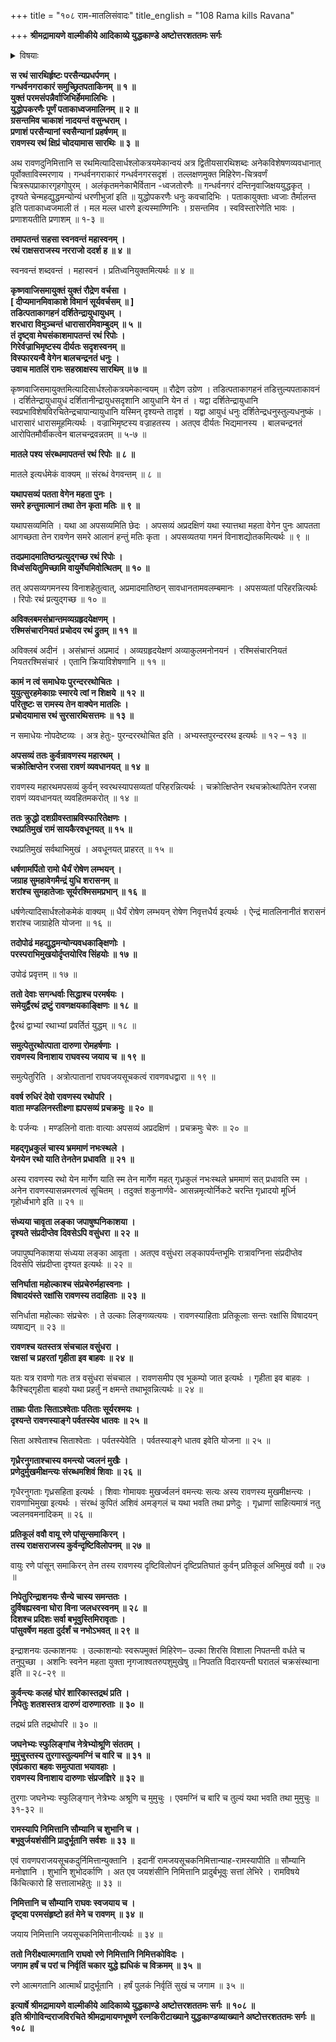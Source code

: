 +++
title = "१०८ राम-मातलिसंवादः"
title_english = "108 Rama kills Ravana"

+++
**श्रीमद्रामायणे वाल्मीकीये आदिकाव्ये युद्धकाण्डे अष्टोत्तरशततमः सर्गः**


<details><summary>विषयाः</summary>

स्वाभिमुख समागच्छद्दशमुखरथावलोकिनादाशरथिना चोदितेनमातलिना दशमुख -मुखाभिमुखतया निजरथचोदना ॥ १ ॥ ततोनिजसमरसमालोकनकुतूहलेन गगनाङ्गणमलं -कुर्वाणेसुरमुख सुजनगणे निजविजयपरपराजयसूचकनिमित्तोदयदर्शिना दाशरथिना हर्षेणसमरोद्यमनम् ॥ २ ॥

</details>




**स रथं सारथिर्हृष्टः परसैन्यप्रधर्पणम् ।  
गन्धर्वनगराकारं समुच्छ्रितपताकिनम् ॥ १ ॥  
युक्तं परमसंपन्नैर्वाजिभिर्हेममालिभिः ।  
युद्धोपकरणैः पूर्णं पताकाध्वजमालिनम् ॥ २ ॥  
ग्रसन्तमिव चाकाशं नादयन्तं वसुन्धराम् ।  
प्रणाशं परसैन्यानां स्वसैन्यानां प्रहर्षणम् ॥  
रावणस्य रथं क्षिप्रं चोदयामास सारथिः ॥ ३ ॥**

अथ रावणदुनिमित्तानि स रथमित्यादिसार्धश्लोकत्रयमेकान्वयं अत्र द्वितीयसारथिशब्दः अनेकविशेषणव्यवधानात् पूर्वोक्ताविस्मरणाय । गन्धर्वनगराकारं गन्धर्वनगरसदृशं । तल्लक्षणमुक्त मिहिरेण-चित्रवर्णं चित्ररूपप्राकारगृहगोपुरम् । अलंकृतमनेकाभैर्वितान -ध्वजतोरणैः ॥ गन्धर्वनगरं दन्तिनृवाजिक्षययुद्धकृत् । दृश्यते चेन्महद्युद्धमन्योन्यं धरणीभुजां इति ॥ युद्धोपकरणैः धनुः कवचादिभिः । पताकायुक्ताः ध्वजाः तैर्मालन्त इति पताकाध्वजमाली तं । मल मल्ल धारणे इत्यस्माण्णिनिः । ग्रसन्तमिव । स्वविस्तारेणेति भावः । प्रणाशयतीति प्रणाशम् ॥ १-३ ॥



**तमापतन्तं सहसा स्वनवन्तं महास्वनम् ।  
रथं राक्षसराजस्य नरराजो ददर्श ह ॥ ४ ॥**

स्वनवन्तं शब्दवन्तं । महास्वनं । प्रतिध्वनियुक्तमित्यर्थः ॥ ४ ॥



**कृष्णवाजिसमायुक्तं युक्तं रौद्रेण वर्चसा ।  
\[ दीप्यमानमिवाकाशे विमानं सूर्यवर्चसम् ॥ \]  
तडित्पताकागहनं दर्शितेन्द्रायुधायुधम् ।  
शरधारा विमुञ्चन्तं धारासारमिवाम्बुदम् ॥ ५ ॥  
तं दृष्ट्वा मेघसंकाशमापतन्तं रथं रिपोः ।  
गिरेर्वज्राभिमृष्टस्य दीर्यतः सदृशस्वनम् ॥  
विस्फारयन्वै वेगेन बालचन्द्रनतं धनुः ।  
उवाच मातलिं रामः सहस्राक्षस्य सारथिम् ॥ ७ ॥**

कृष्णवाजिसमायुक्तमित्यादिसार्धश्लोकत्रयमेकान्वयम् ॥ रौद्रेण उग्रेण । तडित्पताकागहनं तडित्तुल्यपताकावनं । दर्शितेन्द्रायुधायुधं दर्शितानीन्द्रायुधसदृशानि आयुधानि येन तं । यद्वा दर्शितेन्द्रायुधानि स्वप्रभाविशेषविरचितेन्द्रचापान्यायुधानि यस्मिन् दृश्यन्ते तादृशं । यद्वा आयुधं धनुः दर्शितेन्द्रधनुस्तुल्यधनुष्कं । धारासारं धारासमूहमित्यर्थः । वज्राभिमृष्टस्य वज्राहतस्य । अतएव दीर्यतः भिद्यमानस्य । बालचन्द्रनतं आरोपितमौर्वीकत्वेन बालचन्द्रवन्नतम् ॥ ५-७ ॥



**मातले पश्य संरब्धमापतन्तं रथं रिपोः ॥ ८ ॥**

मातले इत्यर्धमेकं वाक्यम् ॥ संरब्धं वेगवन्तम् ॥ ८ ॥



**यथापसव्यं पतता वेगेन महता पुनः ।  
समरे हन्तुमात्मानं तथा तेन कृता मतिः ॥ ९ ॥**

यथापसव्यमिति । यथा आ अपसव्यमिति छेदः । अपसव्यं अप्रदक्षिणं यथा स्यात्तथा महता वेगेन पुनः आपतता आगच्छता तेन रावणेन समरे आलानं हन्तुं मतिः कृता । अपसव्यतया गमनं विनाशद्योतकमित्यर्थः ॥ ९ ॥



**तदप्रमादमातिष्ठन्प्रत्युद्गच्छ रथं रिपोः ।  
विध्वंसयितुमिच्छामि वायुर्मेघमिवोत्थितम् ॥ १० ॥**

तत् अपसव्यगमनस्य विनाशहेतुत्वात्, अप्रमादमातिष्ठन् सावधानतामवलम्बमानः । अपसव्यतां परिहरन्नित्यर्थः । रिपोः रथं प्रत्युद्गच्छ ॥ १० ॥



**अविक्लबमसंभ्रान्तमव्यग्रहृदयेक्षणम् ।  
रश्मिसंचारनियतं प्रचोदय रथं द्रुतम् ॥ ११ ॥**

अविक्लबं अदीनं । असंभ्रान्तं अप्रमादं । अव्यग्रहृदयेक्षणं अव्याकुलमनोनयनं । रश्मिसंचारनियतं नियतरश्मिसंचारं । एतानि क्रियाविशेषणानि ॥ ११ ॥



**कामं न त्वं समाधेयः पुरन्दररथोचितः ।  
युयुत्सुरहमेकाग्रः स्मारये त्वां न शिक्षये ॥ १२ ॥  
परितुष्टः स रामस्य तेन वाक्येन मातलिः ।  
प्रचोदयामास रथं सुरसारथिसत्तमः ॥ १३ ॥**

न समाधेयः नोपदेष्टव्यः । अत्र हेतुः- पुरन्दररथोचित इति । अभ्यस्तपुरन्दररथ इत्यर्थः ॥ १२ – १३ ॥



**अपसव्यं ततः कुर्वन्रावणस्य महारथम् ।  
चक्रोत्क्षिप्तेन रजसा रावणं व्यवधानयत् ॥ १४ ॥**

रावणस्य महारथमपसव्यं कुर्वन् स्वरथस्यापसव्यतां परिहरन्नित्यर्थः । चक्रोत्क्षिप्तेन रथचक्रोत्थापितेन रजसा रावणं व्यवधानयत् व्यवहितमकरोत् ॥ १४ ॥



**ततः क्रुद्धो दशग्रीवस्ताम्रविस्फारितेक्षणः ।  
रथप्रतिमुखं रामं सायकैरवधूनयत् ॥ १५ ॥**

रथप्रतिमुखं सर्वथाभिमुखं । अवधूनयत् प्राहरत् ॥ १५ ॥



**धर्षणामर्पितो रामो धैर्यं रोषेण लम्भयन् ।  
जग्राह सुमहावेगमैन्द्रं युधि शरासनम् ॥  
शरांश्च सुमहातेजाः सूर्यरश्मिसमप्रभान् ॥ १६ ॥**

धर्षणेत्यादिसार्धश्लोकमेकं वाक्यम् ॥ धैर्यं रोषेण लम्भयन् रोषेण निवृत्तधैर्य इत्यर्थः । ऐन्द्रं मातलिनानीतं शरासनं शरांश्च जाग्राहेति योजना ॥ १६ ॥



**तदोपोढं महद्युद्धमन्योन्यवधकाङ्क्षिणोः ।  
परस्पराभिमुखयोर्दृप्तयोरिव सिंहयोः ॥ १७ ॥**

उपोढं प्रवृत्तम् ॥ १७ ॥



**ततो देवाः सगन्धर्वाः सिद्धाश्च परमर्षयः ।  
समेयुर्द्वैरथं द्रष्टुं रावणक्षयकाङ्क्षिणः ॥ १८ ॥**

द्वैरथं द्वाभ्यां रथाभ्यां प्रवर्तितं युद्धम् ॥ १८ ॥



**समुत्पेतुरथोत्पाता दारुणा रोमहर्षणाः ।  
रावणस्य विनाशाय राघवस्य जयाय च ॥ १९ ॥**

समुत्पेतुरिति । अत्रोत्पातानां राघवजयसूचकत्वं रावणवधद्वारा ॥ १९ ॥



**ववर्ष रुधिरं देवो रावणस्य रथोपरि ।  
वाता मण्डलिनस्तीक्ष्णा ह्यपसव्यं प्रचक्रमुः ॥ २० ॥**

वेः पर्जन्यः । मण्डलिनो वाताः वात्याः अपसव्यं अप्रदक्षिणं । प्रचक्रमुः चेरुः ॥ २० ॥



**महद्गृध्रकुलं चास्य भ्रममाणं नभःस्थले ।  
येनयेन रथो याति तेनतेन प्रधावति ॥ २१ ॥**

अस्य रावणस्य रथो येन मार्गेण याति स्म तेन मार्गेण महत् गृध्रकुलं नभःस्थले भ्रममाणं सत् प्रधावति स्म । अनेन रावणस्यासन्नमरणत्वं सूचितम् । तदुक्तं शकुनार्णवे- आसन्नमृत्योर्निकटे चरन्ति गृध्रादयो मूर्ध्नि गृहोर्ध्वभागे इति ॥ २१ ॥



**संध्यया चावृता लङ्का जपाषुष्पनिकाशया ।  
दृश्यते संप्रदीप्तेव दिवसेऽपि वसुंधरा ॥ २२ ॥**

जपापुष्पनिकाशया संध्यया लङ्का आवृता । अतएव वसुंधरा लङ्कापर्यन्तभूमिः रात्रावग्निना संप्रदीप्तेव दिवसेपि संप्रदीप्ता दृश्यत इत्यर्थः ॥ २२ ॥



**सनिर्घाता महोल्काश्च संप्रचेरुर्महास्वनाः ।  
विषादयंस्ते रक्षांसि रावणस्य तदाहिताः ॥ २३ ॥**

सनिर्धाता महोल्काः संप्रचेरुः । ते उल्काः लिङ्गव्यत्ययः । रावणस्याहिताः प्रतिकूलाः सन्तः रक्षांसि विषादयन् व्यषाद्यन् ॥ २३ ॥



**रावणश्च यतस्तत्र संचचाल वसुंधरा ।  
रक्षसां च प्रहरतां गृहीता इव बाहवः ॥ २४ ॥**

यतः यत्र रावणो गतः तत्र वसुंधरा संचचाल । रावणसमीप एव भूकम्पो जात इत्यर्थः । गृहीता इव बाहवः । कैश्चिद्गृहीता बाहवो यथा प्रहर्तुं न क्षमन्ते तथाभूवन्नित्यर्थः ॥ २४ ॥



**ताम्राः पीताः सिताऽश्वेताः पतिताः सूर्यरश्मयः ।  
दृश्यन्ते रावणस्याङ्गे पर्वतस्येव धातवः ॥ २५ ॥**

सिता अश्वेताश्च सिताश्वेताः । पर्वतस्येवेति । पर्वतस्याङ्गे धातव इवेति योजना ॥ २५ ॥



**गृध्रैरनुगताश्चास्य वमन्त्यो ज्वलनं मुखैः ।  
प्रणेदुर्मुखमीक्षन्त्यः संरब्धमशिवं शिवाः ॥ २६ ॥**

गृधैरनुगताः गृध्रसहिता इत्यर्थः । शिवाः गोमायवः मुखर्ज्वलनं वमन्त्यः सत्यः अस्य रावणस्य मुखमीक्षन्त्यः । रावणाभिमुखा इत्यर्थः । संरब्धं कुपितं अशिवं अमङ्गलं च यथा भवति तथा प्रणेदुः । गृध्राणां साहित्यमात्रं नतु ज्वलनवमनादिकम् ॥ २६ ॥



**प्रतिकूलं ववौ वायू रणे पांसून्समाकिरन् ।  
तस्य राक्षसराजस्य कुर्वन्दृष्टिविलोपनम् ॥ २७ ॥**

वायुः रणे पांसून् समाकिरन् तेन तस्य रावणस्य दृष्टिविलोपनं दृष्टिप्रतिघातं कुर्वन् प्रतिकूलं अभिमुखं ववौ ॥ २७ ॥



**निपेतुरिन्द्राशनयः सैन्ये चास्य समन्ततः ।  
दुर्विषह्यस्वना घोरा विना जलधरस्वनम् ॥ २८ ॥  
दिशश्च प्रदिशः सर्वा बभूवुस्तिमिरावृताः ।  
पांसुवर्षेण महता दुर्दर्शं च नभोऽभवत् ॥ २९ ॥**

इन्द्राशनयः उल्काशनयः । उल्काशन्योः स्वरूपमुक्तं मिहिरेण– उल्का शिरसि विशाला निपतन्ती वर्धते च तनुपुच्छा । अशनिः स्वनेन महता युक्ता नृगजाश्वतरुपशुमुखेषु ॥ निपतति विदारयन्ती घरातलं चक्रसंस्थाना इति ॥ २८-२९ ॥



**कुर्वन्त्यः कलहं घोरं शारिकास्तद्रथं प्रति ।  
निपेतुः शतशस्तत्र दारुणं दारुणारुताः ॥ ३० ॥**

तद्रथं प्रति तद्रथोपरि ॥ ३० ॥



**जघनेभ्यः स्फुलिङ्गांच नेत्रेभ्योश्रूणि संततम् ।  
मुमुचुस्तस्य तुरगास्तुल्यमग्निं च वारि च ॥ ३१ ॥  
एवंप्रकारा बहवः समुत्पाता भयावहाः ।  
रावणस्य विनाशाय दारुणाः संप्रजज्ञिरे ॥ ३२ ॥**

तुरगाः जघनेभ्यः स्फुलिङ्गान् नेत्रेभ्यः अश्रूणि च मुमुचुः । एवमग्निं च बारि च तुल्यं यथा भवति तथा मुमुचुः ॥ ३१-३२ ॥



**रामस्यापि निमित्तानि सौम्यानि च शुभानि च ।  
बभूवुर्जयशंसीनि प्रादुर्भूतानि सर्वशः ॥ ३३ ॥**

एवं रावणपराजयसूचकदुर्निमित्तान्युक्तानि । इदानीं रामजयसूचकनिमित्तान्याह-रामस्यापीति ॥ सौम्यानि मनोज्ञानि । शुभानि शुभोदर्काणि । अत एव जयशंसीनि निमित्तानि प्रादुर्बभूवुः सत्तां लेभिरे । रामविषये किंचित्कारो हि सत्तालाभहेतुः ॥ ३३ ॥



**निमित्तानि च सौम्यानि राघवः स्वजयाय च ।  
दृष्ट्वा परमसंहृष्टो हतं मेने च रावणम् ॥ ३४ ॥**

जयाय निमित्तानि जयसूचकनिमित्तानीत्यर्थः ॥ ३४ ॥



**ततो निरीक्ष्यात्मगतानि राघवो रणे निमित्तानि निमित्तकोविदः ।  
जगाम हर्षं च परां च निर्वृतिं चकार युद्धे ह्यधिकं च विक्रमम् ॥ ३५ ॥**

रणे आत्मगतानि आत्मार्थं प्रादुर्भूतानि । हर्षं पुलकं निर्वृतिं सुखं च जगाम ॥ ३५ ॥



**इत्यार्षे श्रीमद्रामायणे वाल्मीकीये आदिकाव्ये युद्धकाण्डे अष्टोत्तरशततमः सर्गः ॥ १०८ ॥  
इति श्रीगोविन्दराजविरचिते श्रीमद्रामायणभूषणे रत्नकिरीटाख्याने युद्धकाण्डव्याख्याने अष्टोत्तरशततमः सर्गः ॥ १०८ ॥**
